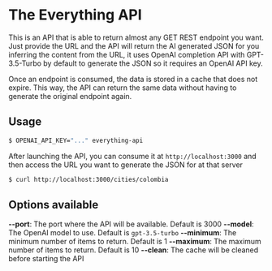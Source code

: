 # The Everything API

This is an API that is able to return almost any GET REST endpoint you want. Just provide the URL and the API will return the AI generated JSON for you inferring the content from the URL, it uses OpenAI completion API with GPT-3.5-Turbo by default to generate the JSON so it requires an OpenAI API key.

Once an endpoint is consumed, the data is stored in a cache that does not expire. This way, the API can return the same data without having to generate the original endpoint again.

## Usage

```bash
$ OPENAI_API_KEY="..." everything-api
```

After launching the API, you can consume it at `http://localhost:3000` and then access the URL you want to generate the JSON for at that server

```bash
$ curl http://localhost:3000/cities/colombia
```

## Options available

**--port**: The port where the API will be available. Default is 3000
**--model**: The OpenAI model to use. Default is `gpt-3.5-turbo`
**--minimum**: The minimum number of items to return. Default is 1
**--maximum**: The maximum number of items to return. Default is 10
**--clean**: The cache will be cleaned before starting the API




